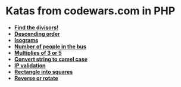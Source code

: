 # Katas from codewars.com in PHP
- **[Find the divisors!](https://www.codewars.com/kata/reviews/5996c979e06bbf2b5a000720/groups/5b1d0e72da48c294e3001b98)**
- **[Descending order](https://www.codewars.com/kata/reviews/5d21f9dd9c6a5800012af112/groups/60237c54acef3600013eed61)**
- **[Isograms](https://www.codewars.com/kata/reviews/5b916f3ef0a3b2aa2e001441/groups/602ba87f42c537000152936c)**
- **[Number of people in the bus](https://www.codewars.com/kata/reviews/5bbb0af1484fcd44250015d5/groups/6024ccd56791d2000181681)**
- **[Multiplies of 3 or 5](https://www.codewars.com/kata/reviews/578840b8ea6a1ce290000002/groups/6024d644acef36000165bc05)**
- **[Convert string to camel case](https://www.codewars.com/kata/reviews/5af529b442d45e8ca300134e/groups/60262101c07a950001d6bcbe)**
- **[IP validation](https://www.codewars.com/kata/reviews/58a72323238a12e4d800019c/groups/602a1ac9b26e5c00010194a7)**
- **[Rectangle into squares](https://www.codewars.com/kata/reviews/5790939e671cb57f790000d8/groups/602cb8e2265b840001ce1900)**
- **[Reverse or rotate](https://www.codewars.com/kata/reviews/579c65f63fb8d9634c00043a/groups/602e0ba46d0198000120d335)**
   